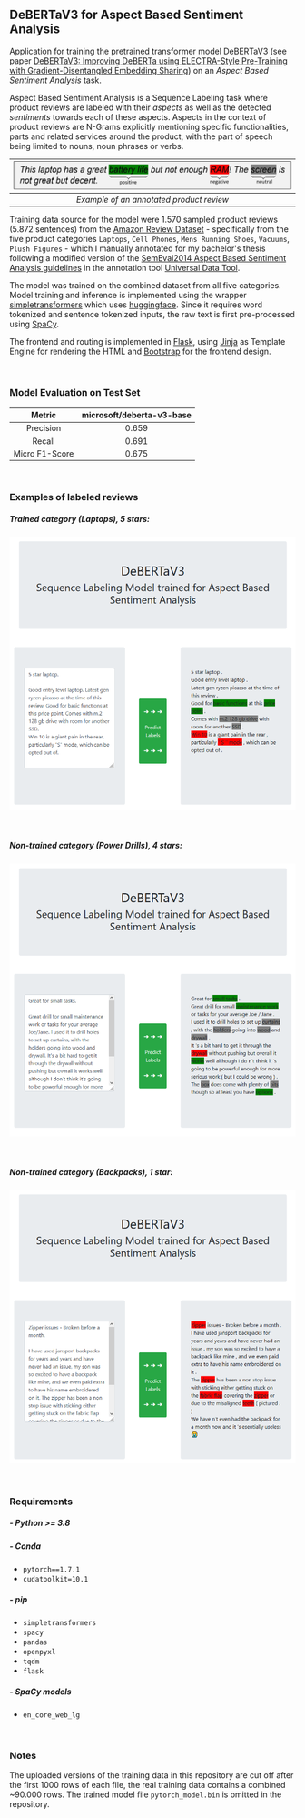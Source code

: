 ## DeBERTaV3 for Aspect Based Sentiment Analysis

Application for training the pretrained transformer model DeBERTaV3 (see paper [DeBERTaV3: Improving DeBERTa
using ELECTRA-Style Pre-Training with Gradient-Disentangled Embedding Sharing](https://arxiv.org/abs/2111.09543)) on an *Aspect Based Sentiment Analysis* task.

Aspect Based Sentiment Analysis is a Sequence Labeling task where product reviews are labeled with their
*aspects* as well as the detected *sentiments* towards each of these aspects.
Aspects in the context of product reviews are N-Grams explicitly mentioning specific functionalities, parts and related 
services around the product, with the part of speech being limited to nouns, noun phrases or verbs.


| <kbd>![](imgs/absa_example.JPG)</kbd>     |
|:-----------------------------------------:|
| *Example of an annotated product review*  |

Training data source for the model were 1.570 sampled product reviews (5.872 sentences) from the [Amazon Review Dataset](https://nijianmo.github.io/amazon/index.html) - 
specifically from the five product categories `Laptops`, `Cell Phones`, `Mens Running Shoes`, `Vacuums`, `Plush Figures` - 
which I manually annotated for my bachelor's thesis following a modified version of the [SemEval2014 Aspect Based Sentiment Analysis guidelines](http://alt.qcri.org/semeval2014/task4/data/uploads/semeval14_absa_annotationguidelines.pdf) in the annotation tool [Universal Data Tool](https://udt.dev).

The model was trained on the combined dataset from all five categories.
Model training and inference is implemented using the wrapper [simpletransformers](https://simpletransformers.ai/) which uses [huggingface](https://huggingface.co/).
Since it requires word tokenized and sentence tokenized inputs, the raw text is first pre-processed using [SpaCy](TODO).

The frontend and routing is implemented in [Flask](https://flask.palletsprojects.com), using [Jinja](https://jinja.palletsprojects.com) as Template Engine for rendering the HTML and [Bootstrap](https://getbootstrap.com/) for the frontend design.

<br>


### Model Evaluation on Test Set

|               Metric              |  microsoft/deberta-v3-base  |
|:---------------------------------:|:---------------------------:|
|            Precision              | 0.659                       |
|            Recall                 | 0.691                       |
|            Micro F1-Score         | 0.675                       |

<br>

### Examples of labeled reviews


##### Trained category (Laptops), 5 stars:

<kbd>![](imgs/laptops_5.png)</kbd>

<br>

##### Non-trained category (Power Drills), 4 stars:

<kbd>![](imgs/power_drill_4.png)</kbd>

<br>

##### Non-trained category (Backpacks), 1 star:

<kbd>![](imgs/backpack_1.png)</kbd>

<br>

### Requirements

##### - Python >= 3.8

##### - Conda
  - `pytorch==1.7.1`
  - `cudatoolkit=10.1`

##### - pip
  - `simpletransformers`
  - `spacy`
  - `pandas`
  - `openpyxl`
  - `tqdm`
  - `flask`

##### - SpaCy models
  - `en_core_web_lg`

<br>

### Notes

The uploaded versions of the training data in this repository are cut off after the first 1000 rows of each file, the 
real training data contains a combined ~90.000 rows. The trained model file `pytorch_model.bin` is omitted in the repository.
